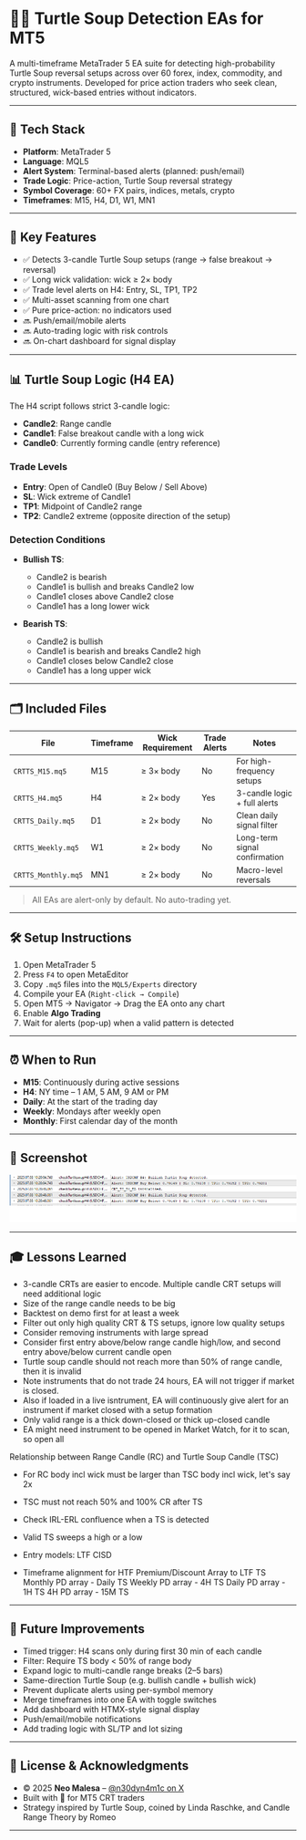 # 🐢🍲 Turtle Soup Detection EAs for MT5

A multi-timeframe MetaTrader 5 EA suite for detecting high-probability Turtle Soup reversal setups across over 60 forex, index, commodity, and crypto instruments. Developed for price action traders who seek clean, structured, wick-based entries without indicators.

---

## 🧰 Tech Stack

- **Platform**: MetaTrader 5
- **Language**: MQL5
- **Alert System**: Terminal-based alerts (planned: push/email)
- **Trade Logic**: Price-action, Turtle Soup reversal strategy
- **Symbol Coverage**: 60+ FX pairs, indices, metals, crypto
- **Timeframes**: M15, H4, D1, W1, MN1

---

## 🚀 Key Features

- ✅ Detects 3-candle Turtle Soup setups (range → false breakout → reversal)
- ✅ Long wick validation: wick ≥ 2× body
- ✅ Trade level alerts on H4: Entry, SL, TP1, TP2
- ✅ Multi-asset scanning from one chart
- ✅ Pure price-action: no indicators used
- 🔜 Push/email/mobile alerts
- 🔜 Auto-trading logic with risk controls
- 🔜 On-chart dashboard for signal display

---

## 📊 Turtle Soup Logic (H4 EA)

The H4 script follows strict 3-candle logic:
- **Candle2**: Range candle
- **Candle1**: False breakout candle with a long wick
- **Candle0**: Currently forming candle (entry reference)

### Trade Levels
- **Entry**: Open of Candle0 (Buy Below / Sell Above)
- **SL**: Wick extreme of Candle1
- **TP1**: Midpoint of Candle2 range
- **TP2**: Candle2 extreme (opposite direction of the setup)

### Detection Conditions
- **Bullish TS**:
  - Candle2 is bearish
  - Candle1 is bullish and breaks Candle2 low
  - Candle1 closes above Candle2 close
  - Candle1 has a long lower wick

- **Bearish TS**:
  - Candle2 is bullish
  - Candle1 is bearish and breaks Candle2 high
  - Candle1 closes below Candle2 close
  - Candle1 has a long upper wick

---

## 🗂 Included Files

| File                | Timeframe | Wick Requirement | Trade Alerts | Notes                          |
|---------------------|-----------|------------------|---------------|--------------------------------|
| `CRTTS_M15.mq5`     | M15       | ≥ 3× body        | No            | For high-frequency setups      |
| `CRTTS_H4.mq5`      | H4        | ≥ 2× body        | Yes           | 3-candle logic + full alerts   |
| `CRTTS_Daily.mq5`   | D1        | ≥ 2× body        | No            | Clean daily signal filter      |
| `CRTTS_Weekly.mq5`  | W1        | ≥ 2× body        | No            | Long-term signal confirmation  |
| `CRTTS_Monthly.mq5` | MN1       | ≥ 2× body        | No            | Macro-level reversals          |

> All EAs are alert-only by default. No auto-trading yet.


---

## 🛠️ Setup Instructions

1. Open MetaTrader 5  
2. Press `F4` to open MetaEditor  
3. Copy `.mq5` files into the `MQL5/Experts` directory  
4. Compile your EA (`Right-click → Compile`)  
5. Open MT5 → Navigator → Drag the EA onto any chart  
6. Enable **Algo Trading**  
7. Wait for alerts (pop-up) when a valid pattern is detected

---

## ⏰ When to Run

- **M15**: Continuously during active sessions
- **H4**: NY time – 1 AM, 5 AM, 9 AM or PM
- **Daily**: At the start of the trading day
- **Weekly**: Mondays after weekly open
- **Monthly**: First calendar day of the month

---

## 📸 Screenshot

![Turtle Soup Alert](screenshot.png)

---

## 🎓 Lessons Learned

- 3-candle CRTs are easier to encode. Multiple candle CRT setups will need additional logic
- Size of the range candle needs to be big
- Backtest on demo first for at least a week
- Filter out only high quality CRT & TS setups, ignore low quality setups
- Consider removing instruments with large spread
- Consider first entry above/below range candle high/low, and second entry above/below current candle open
- Turtle soup candle should not reach more than 50% of range candle, then it is invalid
- Note instruments that do not trade 24 hours, EA will not trigger if market is closed.
- Also if loaded in a live isntrument, EA will continuously give alert for an instrument if market closed with a setup formation
- Only valid range is a thick down-closed or thick up-closed candle
- EA might need instrument to be opened in Market Watch, for it to scan, so open all

Relationship between Range Candle (RC) and Turtle Soup Candle (TSC)
- For RC body incl wick must be larger than TSC body incl wick, let's say 2x
- TSC must not reach 50% and 100% CR after TS
- Check IRL-ERL confluence when a TS is detected
- Valid TS sweeps a high or a low
- Entry models: LTF CISD

- Timeframe alignment for HTF Premium/Discount Array to LTF TS
Monthly PD array - Daily TS
Weekly PD array - 4H TS
Daily PD array -  1H TS
4H PD array - 15M TS

---

## 🎯 Future Improvements

- Timed trigger: H4 scans only during first 30 min of each candle
- Filter: Require TS body < 50% of range body
- Expand logic to multi-candle range breaks (2–5 bars)
- Same-direction Turtle Soup (e.g. bullish candle + bullish wick)
- Prevent duplicate alerts using per-symbol memory
- Merge timeframes into one EA with toggle switches
- Add dashboard with HTMX-style signal display
- Push/email/mobile notifications
- Add trading logic with SL/TP and lot sizing

---

## 📝 License & Acknowledgments

- © 2025 **Neo Malesa** – [@n30dyn4m1c on X](https://www.x.com/n30dyn4m1c)  
- Built with 💚 for MT5 CRT traders   
- Strategy inspired by Turtle Soup, coined by Linda Raschke, and Candle Range Theory by Romeo

---

